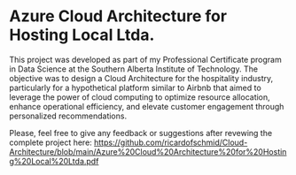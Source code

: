 # Azure Cloud Architecture for Hosting Local Ltda.
This project was developed as part of my Professional Certificate program in Data Science at the Southern Alberta Institute of Technology. The objective was to design a Cloud Architecture for the hospitality industry, particularly for a hypothetical platform similar to Airbnb that aimed to leverage the power of cloud computing to optimize resource allocation, enhance operational efficiency, and elevate customer engagement through personalized recommendations. 

Please, feel free to give any feedback or suggestions after revewing the complete project here: https://github.com/ricardofschmid/Cloud-Architecture/blob/main/Azure%20Cloud%20Architecture%20for%20Hosting%20Local%20Ltda.pdf
